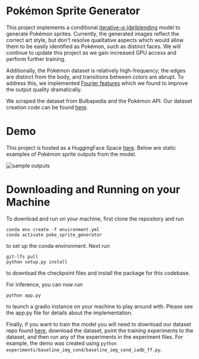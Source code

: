 # Pokémon Sprite Generator

This project implements a conditional [iterative-$\alpha$ (de)blending](https://arxiv.org/pdf/2305.03486) model to generate Pokémon sprites. Currently, the generated images reflect the correct art style, but don't resolve qualitative aspects which would allow them to be easily identified as Pokémon, such as distinct faces. We will continue to update this project as we gain increased GPU access and perform further training.

Additionally, the Pokémon dataset is relatively high-frequency; the edges are distinct from the body, and transitions between colors are abrupt. To address this, we implemented [Fourier features](https://github.com/tancik/fourier-feature-networks) which we found to improve the output quality dramatically.

We scraped the dataset from Bulbapedia and the Pokémon API. Our dataset creation code can be found [here](https://github.com/KyroChi/pokemon-sprite-dataset).

# Demo

This project is hosted as a HuggingFace Space [here](https://huggingface.co/spaces/krchickering/pokemon_generator). Below are static examples of Pokémon sprite outputs from the model.

![sample outputs](/resources/sample_output.png)

# Downloading and Running on your Machine
To download and run on your machine, first clone the repository and run
```
conda env create -f environment.yml 
conda activate poke_sprite_generator
```
to set up the conda environment. Next run
```
git-lfs pull
python setup.py install
```
to download the checkpoint files and install the package for this codebase.

For inference, you can now run
```
python app.py
```
to launch a gradio instance on your machine to play around with. Please see the app.py file for details about the implementation.

Finally, if you want to train the model you will need to download our dataset repo found [here](https://github.com/KyroChi), download the dataset, point the training experiments to the dataset, and then run any of the experiments in the experiment files. For example, the demo was created using `python experiments/baseline_img_cond/baseline_img_cond_iadb_ff.py`.

